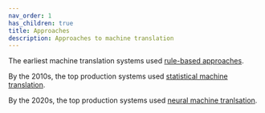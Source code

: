 ```yaml
---
nav_order: 1
has_children: true
title: Approaches
description: Approaches to machine translation
---
```


The earliest machine translation systems used [rule-based approaches](rule-based-machine-translation.md).

By the 2010s, the top production systems used [statistical machine translation](statistical-machine-translation.md).

By the 2020s, the top production systems used [neural machine tranlsation](neural-machine-translation.md).
